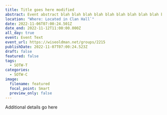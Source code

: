 ```yaml
---
title: Title goes here modified
abstract: Event abstract blah blah blah blah blah blah blah blah blah blah blah blah
location: "Where: Located in Clan Hall`"
date: 2022-11-06T07:00:24.501Z
date_end: 2022-11-12T11:00:00.000Z
all_day: true
event: Event Text
event_url: https://wiseoldman.net/groups/2215
publishDate: 2022-11-07T07:00:24.523Z
draft: false
featured: false
tags:
  - SOTW-T
categories:
  - SOTW-C
image:
  filename: featured
  focal_point: Smart
  preview_only: false
---
```

Additional details go here